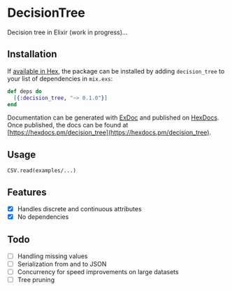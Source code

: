 # DecisionTree

Decision tree in Elixir (work in progress)...

## Installation

If [available in Hex](https://hex.pm/docs/publish), the package can be installed
by adding `decision_tree` to your list of dependencies in `mix.exs`:

```elixir
def deps do
  [{:decision_tree, "~> 0.1.0"}]
end
```

Documentation can be generated with [ExDoc](https://github.com/elixir-lang/ex_doc)
and published on [HexDocs](https://hexdocs.pm). Once published, the docs can
be found at [https://hexdocs.pm/decision_tree](https://hexdocs.pm/decision_tree).

## Usage

```
CSV.read(examples/...)
```

## Features

- [x] Handles discrete and continuous attributes
- [x] No dependencies

## Todo
- [ ] Handling missing values
- [ ] Serialization from and to JSON
- [ ] Concurrency for speed improvements on large datasets
- [ ] Tree pruning

